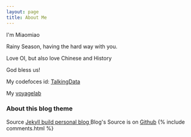 ```yaml
---
layout: page
title: About Me 
---
```


I'm Miaomiao<p>
Rainy Season, having the hard way with you.
<p>
Love OI, but also love Chinese and History
<p>
God bless us!
<p>

My codefoces id:
<a target="miaomiao_yali" href="http://codeforces.com/profile/miaomiao_yali"> TalkingData </a>
<p>

My 
<a target="old_blog" href="http://blog.csdn.net/miaomiao_ymxl"> voyagelab </a>
<p>

<h3> About this blog theme </h3>  
<p>
Source
<a href="/2016/10/jekyll_tutorials1/"> Jekyll build personal blog </a>
Blog's Source is on <a target="_blank" href='https://github.com/leopardpan/leopardpan.github.io/'>Github</a> 
{% include comments.html %}
